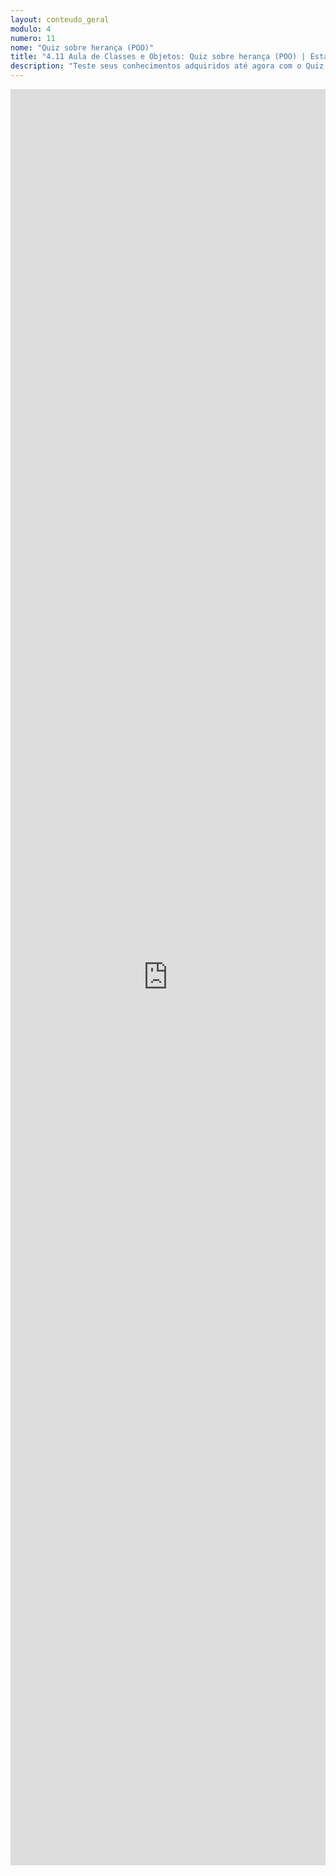 ```yaml
---
layout: conteudo_geral
modulo: 4
numero: 11
nome: "Quiz sobre herança (POO)"
title: "4.11 Aula de Classes e Objetos: Quiz sobre herança (POO) | Estágio em Programação"
description: "Teste seus conhecimentos adquiridos até agora com o Quiz sobre herança (POO)."
---
```


<iframe src="https://docs.google.com/forms/d/e/1FAIpQLSfLhQMZXH5biGE9FXyCevl30oBrJr3ZcDghU0IM_iY9TvXq_w/viewform?embedded=true" width="100%" height="2842" frameborder="0" marginheight="0" marginwidth="0">Carregando…</iframe>
